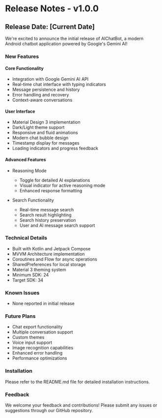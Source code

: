 # Release Notes - v1.0.0

## Release Date: [Current Date]

We're excited to announce the initial release of AIChatBot, a modern Android chatbot application powered by Google's Gemini AI!

### New Features

#### Core Functionality
- Integration with Google Gemini AI API
- Real-time chat interface with typing indicators
- Message persistence and history
- Error handling and recovery
- Context-aware conversations

#### User Interface
- Material Design 3 implementation
- Dark/Light theme support
- Responsive and fluid animations
- Modern chat bubble design
- Timestamp display for messages
- Loading indicators and progress feedback

#### Advanced Features
- Reasoning Mode
  - Toggle for detailed AI explanations
  - Visual indicator for active reasoning mode
  - Enhanced response formatting

- Search Functionality
  - Real-time message search
  - Search result highlighting
  - Search history preservation
  - User and AI message search support

### Technical Details

- Built with Kotlin and Jetpack Compose
- MVVM Architecture implementation
- Coroutines and Flow for async operations
- SharedPreferences for local storage
- Material 3 theming system
- Minimum SDK: 24
- Target SDK: 34

### Known Issues

- None reported in initial release

### Future Plans

- Chat export functionality
- Multiple conversation support
- Custom themes
- Voice input support
- Image recognition capabilities
- Enhanced error handling
- Performance optimizations

### Installation

Please refer to the README.md file for detailed installation instructions.

### Feedback

We welcome your feedback and contributions! Please submit any issues or suggestions through our GitHub repository. 